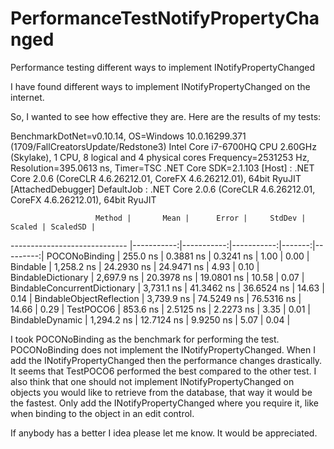 # PerformanceTestNotifyPropertyChanged
Performance testing different ways to implement INotifyPropertyChanged

I have found different ways to implement INotifyPropertyChanged on the internet.

So, I wanted to see how effective they are. Here are the results of my tests:

BenchmarkDotNet=v0.10.14, OS=Windows 10.0.16299.371 (1709/FallCreatorsUpdate/Redstone3)
Intel Core i7-6700HQ CPU 2.60GHz (Skylake), 1 CPU, 8 logical and 4 physical cores
Frequency=2531253 Hz, Resolution=395.0613 ns, Timer=TSC
.NET Core SDK=2.1.103
  [Host]     : .NET Core 2.0.6 (CoreCLR 4.6.26212.01, CoreFX 4.6.26212.01), 64bit RyuJIT  [AttachedDebugger]
  DefaultJob : .NET Core 2.0.6 (CoreCLR 4.6.26212.01, CoreFX 4.6.26212.01), 64bit RyuJIT


                       Method |       Mean |      Error |     StdDev | Scaled | ScaledSD |
----------------------------- |-----------:|-----------:|-----------:|-------:|---------:|
                POCONoBinding |   255.0 ns |  0.3881 ns |  0.3241 ns |   1.00 |     0.00 |
                     Bindable | 1,258.2 ns | 24.2930 ns | 24.9471 ns |   4.93 |     0.10 |
           BindableDictionary | 2,697.9 ns | 20.3978 ns | 19.0801 ns |  10.58 |     0.07 |
 BindableConcurrentDictionary | 3,731.1 ns | 41.3462 ns | 36.6524 ns |  14.63 |     0.14 |
     BindableObjectReflection | 3,739.9 ns | 74.5249 ns | 76.5316 ns |  14.66 |     0.29 |
                    TestPOCO6 |   853.6 ns |  2.5125 ns |  2.2273 ns |   3.35 |     0.01 |
              BindableDynamic | 1,294.2 ns | 12.7124 ns |  9.9250 ns |   5.07 |     0.04 |
              
              
I took POCONoBinding as the benchmark for performing the test. POCONoBinding does not implement the INotifyPropertyChanged. 
When I add the INotifyPropertyChanged then the performance changes drastically. It seems that TestPOCO6 performed the best compared to the other test.
I also think that one should not implement INotifyPropertyChanged on objects you would like to retrieve from the database, that way it would be the fastest. Only add the INotifyPropertyChanged where you require it, like when binding to the object in an edit control.

If anybody has a better I idea please let me know. It would be appreciated.
